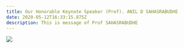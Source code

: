 ```yaml
---
title: Our Honorable Keynote Speaker (Prof). ANIL D SAHASRABUDHE
date: 2020-05-12T16:33:15.875Z
description: This is message of Prof SAHASRABUDHE
---
```

![](/img/1.jpg)